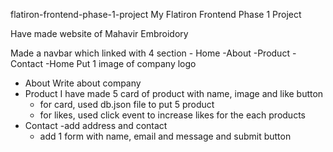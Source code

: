 flatiron-frontend-phase-1-project
My Flatiron Frontend Phase 1 Project

Have made website of Mahavir Embroidory 

Made a navbar which linked with 4 section 
     - Home
     -About
     -Product
     -Contact
 -Home
   Put 1 image of company logo
- About 
   Write about company
- Product
   I have made 5 card of product with name, image and like button
    - for card, used db.json file to put 5 product 
    - for likes, used click event to increase likes for the each products
- Contact
  -add address and contact
  - add 1 form with name, email and message and submit button 